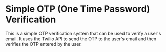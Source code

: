 # Simple OTP (One Time Password) Verification

This is a simple OTP verification system that can be used to verify a user's email. It uses the Twilio API to send the OTP to the user's email and then verifies the OTP entered by the user.
